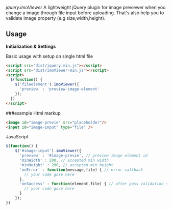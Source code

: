 *jquery.imoViewer*
A lightweight jQuery plugin for image previewer when you change a image through file input before uploading. That's also help you to validate image property (e.g size,width,height).

Usage
-
**Initialization & Settings**

Basic usage with setup on single html file
```html
<script src="dist/jquery.min.js"></script>
<script src="dist/imoViewer-min.js"></script>
<script>
  $(function() {
    $('fileelement').imoViewer({
      'preview' : 'preview-image-element'
    });
  })
</script>
```
###example
Html markup
```html
<image id="image-previe" src="placeholder"/>
<input id="image-input" type="file" />
```
JavaScript

```javascript
$(function() {
    $('#image-input').imoViewer({
      'preview' : '#image-previe', // preview image element id
      'minWidth' : 200, // accepted min width
      'minHeight' : 200, // accepted min height
      'onError' : function(message,file) { // error callback
        // your code gose here
      },
      'onSuccess' : function(element,file) { // after pass validation successfully show image callback
        // your code gose here
      }
    });
})
```

